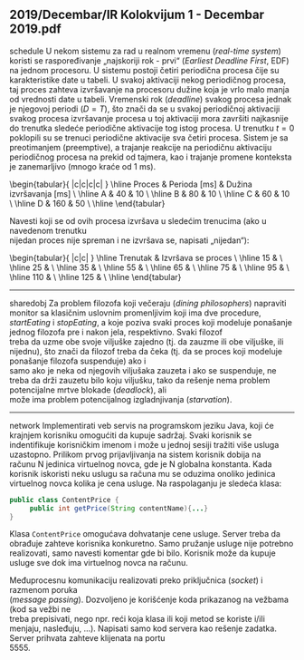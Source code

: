2019/Decembar/IR Kolokvijum 1 - Decembar 2019.pdf
--------------------------------------------------------------------------------
schedule
U  nekom  sistemu  za  rad  u  realnom  vremenu  (*real-time system*)  koristi  se  raspoređivanje  „najskoriji rok - prvi“ (*Earliest Deadline First*, EDF) na jednom procesoru. U sistemu postoji  četiri  periodična  procesa  čije  su  karakteristike  date  u  tabeli.  U  svakoj  aktivaciji  nekog periodičnog  procesa,  taj  proces  zahteva  izvršavanje  na  procesoru  dužine  koja  je  vrlo  malo manja od vrednosti date u tabeli. Vremenski rok (*deadline*) svakog procesa jednak je njegovoj  periodi  ($D = T$),  što  znači  da  se  u  svakoj  periodičnoj  aktivaciji  svakog  procesa  izvršavanje procesa u toj aktivaciji mora završiti najkasnije do trenutka sledeće periodične  aktivacije  tog istog procesa. U trenutku $t = 0$ poklopili su se trenuci periodične aktivacije sva četiri procesa.  Sistem   je   sa   preotimanjem   (preemptive),   a   trajanje   reakcije   na   periodičnu   aktivaciju periodičnog  procesa  na  prekid  od  tajmera,  kao  i  trajanje  promene  konteksta  je  zanemarljivo (mnogo kraće od 1 ms). 

\begin{tabular}{ |c|c|c|c| }
\hline
Proces & Perioda [ms] & Dužina izvršavanja [ms] \\
\hline
A & 40 & 10 \\
\hline
B & 80 & 10 \\
\hline
C & 60 & 10 \\
\hline
D & 160 & 50 \\
\hline
\end{tabular}

Navesti  koji  se  od  ovih  procesa  izvršava  u  sledećim  trenucima  (ako  u  navedenom  trenutku  
nijedan proces nije spreman i ne izvršava se, napisati „nijedan“): 

\begin{tabular}{ |c|c| }
\hline
Trenutak & Izvršava se proces \\
\hline
15 & \\
\hline
25 & \\
\hline
35 & \\
\hline
55 & \\
\hline
65 & \\
\hline
75 & \\
\hline
95 & \\
\hline
110 & \\
\hline
125 & \\
\hline
\end{tabular}

--------------------------------------------------------------------------------
sharedobj
Za  problem  filozofa  koji  večeraju  (*dining philosophers*)  napraviti  monitor  sa  klasičnim 
uslovnim promenljivim koji ima dve procedure, *startEating* i *stopEating*, a koje poziva svaki 
proces  koji  modeluje  ponašanje  jednog  filozofa  pre  i  nakon  jela,  respektivno.  Svaki  filozof  
treba da uzme obe svoje viljuške zajedno (tj. da zauzme ili obe viljuške, ili nijednu), što znači 
da  filozof  treba  da  čeka  (tj.  da  se  proces  koji  modeluje  ponašanje  filozofa  suspenduje)  ako  i  
samo ako je neka od njegovih viljušaka zauzeta i ako se suspenduje, ne treba da drži zauzetu 
bilo  koju  viljušku,  tako  da  rešenje  nema  problem  potencijalne  mrtve  blokade  (*deadlock*),  ali  
može ima problem potencijalnog izgladnjivanja (*starvation*). 

--------------------------------------------------------------------------------
network
Implementirati veb servis na programskom jeziku Java, koji će krajnjem korisniku omogućiti 
da kupuje sadržaj. Svaki korisnik se indentifikuje korisničkim imenom i može u jednoj sesiji 
tražiti  više  usluga  uzastopno.  Prilikom  prvog  prijavljivanja  na  sistem  korisnik  dobija  na  
računu N jedinica virtuelnog novca, gde je N globalna konstanta. Kada korisnik iskoristi neku 
uslugu sa računa mu se oduzima onoliko jedinica virtuelnog novca kolika je cena usluge. Na 
raspolaganju je sledeća klasa: 
```java
public class ContentPrice { 
     public int getPrice(String contentName){...} 
}
```
Klasa `ContentPrice` omogućava dohvatanje cene usluge. Server treba da obrađuje zahteve 
korisnika konkuretno. Samo pružanje usluge nije potrebno realizovati, samo navesti komentar 
gde bi bilo. Korisnik može da kupuje usluge sve dok ima virtuelnog novca na računu.

Međuprocesnu  komunikaciju  realizovati  preko  priključnica  (*socket*)  i  razmenom  poruka  
(*message passing*).  Dozvoljeno  je  korišćenje  koda  prikazanog  na  vežbama  (kod  sa  vežbi  ne  
treba prepisivati, nego npr. reći koja klasa ili koji metod se koriste i/ili menjaju, nasleđuju, ...). 
Napisati  samo  kod  servera  kao  rešenje  zadatka.  Server  prihvata  zahteve  klijenata  na  portu  
5555.
